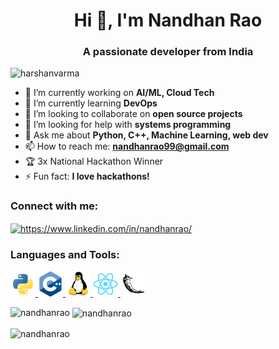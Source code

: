 <h1 align="center">Hi 👋, I'm Nandhan Rao</h1>
<h3 align="center">A passionate developer from India</h3>

<p align="left"> <img src="https://komarev.com/ghpvc/?username=harshanvarma&label=Profile%20views&color=0e75b6&style=flat" alt="harshanvarma" /> </p>

- 🔭 I’m currently working on **AI/ML, Cloud Tech**
- 🌱 I’m currently learning **DevOps**
- 👯 I’m looking to collaborate on **open source projects**
- 🤝 I’m looking for help with **systems programming**
- 💬 Ask me about **Python, C++, Machine Learning, web dev**
- 📫 How to reach me: **nandhanrao99@gmail.com**
- 🏆 3x National Hackathon Winner
- ⚡ Fun fact: **I love hackathons!**


<h3 align="left">Connect with me:</h3>
<p align="left">
<a href="https://linkedin.com/in/your-linkedin" target="blank"><img align="center" src="https://cdn.jsdelivr.net/npm/simple-icons@v3/icons/linkedin.svg" alt="https://www.linkedin.com/in/nandhanrao/" height="30" width="40" /></a>
</p>

<h3 align="left">Languages and Tools:</h3>
<p align="left">
  <a href="https://www.python.org" target="_blank"> <img src="https://raw.githubusercontent.com/devicons/devicon/master/icons/python/python-original.svg" alt="python" width="40" height="40"/> </a>
  <a href="https://www.cplusplus.com/" target="_blank"> <img src="https://raw.githubusercontent.com/devicons/devicon/master/icons/cplusplus/cplusplus-original.svg" alt="cplusplus" width="40" height="40"/> </a>
  <a href="https://www.linux.org/" target="_blank"> <img src="https://raw.githubusercontent.com/devicons/devicon/master/icons/linux/linux-original.svg" alt="linux" width="40" height="40"/> </a>
  <a href="https://react.dev/" target="_blank"> <img src="https://raw.githubusercontent.com/devicons/devicon/master/icons/react/react-original.svg" alt="react" width="40" height="40"/> </a>
  <a href="https://flask.palletsprojects.com/" target="_blank"> <img src="https://raw.githubusercontent.com/devicons/devicon/master/icons/flask/flask-original.svg" alt="flask" width="40" height="40"/> </a>
</p>


<p><img align="left" src="https://github-readme-stats.vercel.app/api/top-langs?username=Nandhan-rao9&show_icons=true&locale=en&layout=compact" alt="nandhanrao" /></p>
<p>&nbsp;<img align="center" src="https://github-readme-stats.vercel.app/api?username=Nandhan-rao9&show_icons=true&locale=en" alt="nandhanrao" /></p>
<p><img align="center" src="https://github-readme-streak-stats.herokuapp.com/?user=Nandhan-rao9&" alt="nandhanrao" /></p>


